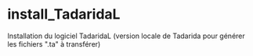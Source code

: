 # install_TadaridaL
Installation du logiciel TadaridaL (version locale de Tadarida pour générer les fichiers ".ta" à transférer)
